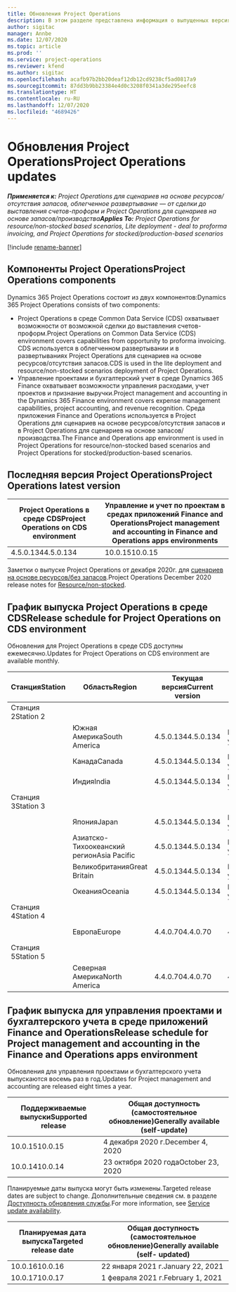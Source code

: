 ```yaml
---
title: Обновления Project Operations
description: В этом разделе представлена информация о выпущенных версиях Dynamics 365 Project Operations.
author: sigitac
manager: Annbe
ms.date: 12/07/2020
ms.topic: article
ms.prod: ''
ms.service: project-operations
ms.reviewer: kfend
ms.author: sigitac
ms.openlocfilehash: acafb97b2bb20deaf12db12cd9238cf5ad0817a9
ms.sourcegitcommit: 87dd3b9bb23384e4d0c3208f0341a3de295eefc8
ms.translationtype: HT
ms.contentlocale: ru-RU
ms.lasthandoff: 12/07/2020
ms.locfileid: "4689426"
---
```

# <a name="project-operations-updates"></a><span data-ttu-id="aa18d-103">Обновления Project Operations</span><span class="sxs-lookup"><span data-stu-id="aa18d-103">Project Operations updates</span></span>

<span data-ttu-id="aa18d-104">_**Применяется к:** Project Operations для сценариев на основе ресурсов/отсутствия запасов, облегченное развертывание — от сделки до выставления счетов-проформ и Project Operations для сценариев на основе запасов/производства_</span><span class="sxs-lookup"><span data-stu-id="aa18d-104">_**Applies To:** Project Operations for resource/non-stocked based scenarios, Lite deployment - deal to proforma invoicing, and Project Operations for stocked/production-based scenarios_</span></span>

[!include [rename-banner](~/includes/cc-data-platform-banner.md)]

## <a name="project-operations-components"></a><span data-ttu-id="aa18d-105">Компоненты Project Operations</span><span class="sxs-lookup"><span data-stu-id="aa18d-105">Project Operations components</span></span>

<span data-ttu-id="aa18d-106">Dynamics 365 Project Operations состоит из двух компонентов:</span><span class="sxs-lookup"><span data-stu-id="aa18d-106">Dynamics 365 Project Operations consists of two components:</span></span>

- <span data-ttu-id="aa18d-107">Project Operations в среде Common Data Service (CDS) охватывает возможности от возможной сделки до выставления счетов-проформ.</span><span class="sxs-lookup"><span data-stu-id="aa18d-107">Project Operations on Common Data Service (CDS) environment covers capabilities from opportunity to proforma invoicing.</span></span> <span data-ttu-id="aa18d-108">CDS используется в облегченном развертывании и в развертываниях Project Operations для сценариев на основе ресурсов/отсутствия запасов.</span><span class="sxs-lookup"><span data-stu-id="aa18d-108">CDS is used in the lite deployment and resource/non-stocked scenarios deployment of Project Operations.</span></span>
- <span data-ttu-id="aa18d-109">Управление проектами и бухгалтерский учет в среде Dynamics 365 Finance охватывает возможности управления расходами, учет проектов и признание выручки.</span><span class="sxs-lookup"><span data-stu-id="aa18d-109">Project management and accounting in the Dynamics 365 Finance environment covers expense management capabilities, project accounting, and revenue recognition.</span></span> <span data-ttu-id="aa18d-110">Среда приложения Finance and Operations используется в Project Operations для сценариев на основе ресурсов/отсутствия запасов и в Project Operations для сценариев на основе запасов/производства.</span><span class="sxs-lookup"><span data-stu-id="aa18d-110">The Finance and Operations app environment is used in Project Operations for resource/non-stocked based scenarios and Project Operations for stocked/production-based scenarios.</span></span>

## <a name="project-operations-latest-version"></a><span data-ttu-id="aa18d-111">Последняя версия Project Operations</span><span class="sxs-lookup"><span data-stu-id="aa18d-111">Project Operations latest version</span></span>

| <span data-ttu-id="aa18d-112">Project Operations в среде CDS</span><span class="sxs-lookup"><span data-stu-id="aa18d-112">Project Operations on CDS environment</span></span> | <span data-ttu-id="aa18d-113">Управление и учет по проектам в средах приложений Finance and Operations</span><span class="sxs-lookup"><span data-stu-id="aa18d-113">Project management and accounting in Finance and Operations apps environments</span></span> |
| --- | --- |
| <span data-ttu-id="aa18d-114">4.5.0.134</span><span class="sxs-lookup"><span data-stu-id="aa18d-114">4.5.0.134</span></span> | <span data-ttu-id="aa18d-115">10.0.15</span><span class="sxs-lookup"><span data-stu-id="aa18d-115">10.0.15</span></span> |

<span data-ttu-id="aa18d-116">Заметки о выпуске Project Operations от декабря 2020г. для [сценариев на основе ресурсов/без запасов](whats-new-dec-2020-resource-based.md).</span><span class="sxs-lookup"><span data-stu-id="aa18d-116">Project Operations December 2020 release notes for [Resource/non-stocked](whats-new-dec-2020-resource-based.md).</span></span>

## <a name="release-schedule-for-project-operations-on-cds-environment"></a><span data-ttu-id="aa18d-117">График выпуска Project Operations в среде CDS</span><span class="sxs-lookup"><span data-stu-id="aa18d-117">Release schedule for Project Operations on CDS environment</span></span>

<span data-ttu-id="aa18d-118">Обновления для Project Operations в среде CDS доступны ежемесячно.</span><span class="sxs-lookup"><span data-stu-id="aa18d-118">Updates for Project Operations on CDS environment are available monthly.</span></span> 

| <span data-ttu-id="aa18d-119">Станция</span><span class="sxs-lookup"><span data-stu-id="aa18d-119">Station</span></span>   | <span data-ttu-id="aa18d-120">Область</span><span class="sxs-lookup"><span data-stu-id="aa18d-120">Region</span></span>        | <span data-ttu-id="aa18d-121">Текущая версия</span><span class="sxs-lookup"><span data-stu-id="aa18d-121">Current version</span></span> | <span data-ttu-id="aa18d-122">Следующая версия</span><span class="sxs-lookup"><span data-stu-id="aa18d-122">Next version</span></span> | <span data-ttu-id="aa18d-123">Общая доступность</span><span class="sxs-lookup"><span data-stu-id="aa18d-123">Generally available</span></span> |
|-----------|---------------|-----------------|--------------|---------------------|
| <span data-ttu-id="aa18d-124">Станция 2</span><span class="sxs-lookup"><span data-stu-id="aa18d-124">Station 2</span></span> |   &nbsp;      |    &nbsp;       | &nbsp;       |      &nbsp;         |
|   &nbsp;  | <span data-ttu-id="aa18d-125">Южная Америка</span><span class="sxs-lookup"><span data-stu-id="aa18d-125">South America</span></span> |  <span data-ttu-id="aa18d-126">4.5.0.134</span><span class="sxs-lookup"><span data-stu-id="aa18d-126">4.5.0.134</span></span>       | <span data-ttu-id="aa18d-127">Подлежит уточнению</span><span class="sxs-lookup"><span data-stu-id="aa18d-127">TBD</span></span>     | <span data-ttu-id="aa18d-128">08-янв-21</span><span class="sxs-lookup"><span data-stu-id="aa18d-128">08-Jan-21</span></span>           |
|    &nbsp; | <span data-ttu-id="aa18d-129">Канада</span><span class="sxs-lookup"><span data-stu-id="aa18d-129">Canada</span></span>        |  <span data-ttu-id="aa18d-130">4.5.0.134</span><span class="sxs-lookup"><span data-stu-id="aa18d-130">4.5.0.134</span></span>       | <span data-ttu-id="aa18d-131">Подлежит уточнению</span><span class="sxs-lookup"><span data-stu-id="aa18d-131">TBD</span></span>     | <span data-ttu-id="aa18d-132">08-янв-21</span><span class="sxs-lookup"><span data-stu-id="aa18d-132">08-Jan-21</span></span>          |
|   &nbsp;  | <span data-ttu-id="aa18d-133">Индия</span><span class="sxs-lookup"><span data-stu-id="aa18d-133">India</span></span>         |  <span data-ttu-id="aa18d-134">4.5.0.134</span><span class="sxs-lookup"><span data-stu-id="aa18d-134">4.5.0.134</span></span>       | <span data-ttu-id="aa18d-135">Подлежит уточнению</span><span class="sxs-lookup"><span data-stu-id="aa18d-135">TBD</span></span>     | <span data-ttu-id="aa18d-136">08-янв-21</span><span class="sxs-lookup"><span data-stu-id="aa18d-136">08-Jan-21</span></span>           |
| <span data-ttu-id="aa18d-137">Станция 3</span><span class="sxs-lookup"><span data-stu-id="aa18d-137">Station 3</span></span>  |      &nbsp;   |     &nbsp;      |     &nbsp;   |      &nbsp;         |
|   &nbsp;  | <span data-ttu-id="aa18d-138">Япония</span><span class="sxs-lookup"><span data-stu-id="aa18d-138">Japan</span></span>         |  <span data-ttu-id="aa18d-139">4.5.0.134</span><span class="sxs-lookup"><span data-stu-id="aa18d-139">4.5.0.134</span></span>       | <span data-ttu-id="aa18d-140">Подлежит уточнению</span><span class="sxs-lookup"><span data-stu-id="aa18d-140">TBD</span></span>     | <span data-ttu-id="aa18d-141">15-янв-21</span><span class="sxs-lookup"><span data-stu-id="aa18d-141">15-Jan-21</span></span>           |
|   &nbsp;  | <span data-ttu-id="aa18d-142">Азиатско-Тихоокеанский регион</span><span class="sxs-lookup"><span data-stu-id="aa18d-142">Asia Pacific</span></span>  |  <span data-ttu-id="aa18d-143">4.5.0.134</span><span class="sxs-lookup"><span data-stu-id="aa18d-143">4.5.0.134</span></span>       | <span data-ttu-id="aa18d-144">Подлежит уточнению</span><span class="sxs-lookup"><span data-stu-id="aa18d-144">TBD</span></span>     | <span data-ttu-id="aa18d-145">15-янв-21</span><span class="sxs-lookup"><span data-stu-id="aa18d-145">15-Jan-21</span></span>           |
|   &nbsp;  | <span data-ttu-id="aa18d-146">Великобритания</span><span class="sxs-lookup"><span data-stu-id="aa18d-146">Great Britain</span></span> |  <span data-ttu-id="aa18d-147">4.5.0.134</span><span class="sxs-lookup"><span data-stu-id="aa18d-147">4.5.0.134</span></span>       | <span data-ttu-id="aa18d-148">Подлежит уточнению</span><span class="sxs-lookup"><span data-stu-id="aa18d-148">TBD</span></span>     | <span data-ttu-id="aa18d-149">15-янв-21</span><span class="sxs-lookup"><span data-stu-id="aa18d-149">15-Jan-21</span></span>           |
|   &nbsp;  | <span data-ttu-id="aa18d-150">Океания</span><span class="sxs-lookup"><span data-stu-id="aa18d-150">Oceania</span></span>       |  <span data-ttu-id="aa18d-151">4.5.0.134</span><span class="sxs-lookup"><span data-stu-id="aa18d-151">4.5.0.134</span></span>       | <span data-ttu-id="aa18d-152">Подлежит уточнению</span><span class="sxs-lookup"><span data-stu-id="aa18d-152">TBD</span></span>     | <span data-ttu-id="aa18d-153">15-янв-21</span><span class="sxs-lookup"><span data-stu-id="aa18d-153">15-Jan-21</span></span>           |
| <span data-ttu-id="aa18d-154">Станция 4</span><span class="sxs-lookup"><span data-stu-id="aa18d-154">Station 4</span></span> |     &nbsp;    |     &nbsp;      |     &nbsp;   |      &nbsp;         |
|   &nbsp;  | <span data-ttu-id="aa18d-155">Европа</span><span class="sxs-lookup"><span data-stu-id="aa18d-155">Europe</span></span>        |  <span data-ttu-id="aa18d-156">4.4.0.70</span><span class="sxs-lookup"><span data-stu-id="aa18d-156">4.4.0.70</span></span>       | <span data-ttu-id="aa18d-157">4.5.0.134</span><span class="sxs-lookup"><span data-stu-id="aa18d-157">4.5.0.134</span></span>     | <span data-ttu-id="aa18d-158">11 декабря 2020 года</span><span class="sxs-lookup"><span data-stu-id="aa18d-158">11-Dec-20</span></span>           |
| <span data-ttu-id="aa18d-159">Станция 5</span><span class="sxs-lookup"><span data-stu-id="aa18d-159">Station 5</span></span> |     &nbsp;    |     &nbsp;      |     &nbsp;   |      &nbsp;         |
|   &nbsp;  | <span data-ttu-id="aa18d-160">Северная Америка</span><span class="sxs-lookup"><span data-stu-id="aa18d-160">North America</span></span> |  <span data-ttu-id="aa18d-161">4.4.0.70</span><span class="sxs-lookup"><span data-stu-id="aa18d-161">4.4.0.70</span></span>       | <span data-ttu-id="aa18d-162">4.5.0.134</span><span class="sxs-lookup"><span data-stu-id="aa18d-162">4.5.0.134</span></span>     | <span data-ttu-id="aa18d-163">18 декабря 2020 года</span><span class="sxs-lookup"><span data-stu-id="aa18d-163">18-Dec-20</span></span>           |

## <a name="release-schedule-for-project-management-and-accounting-in-the-finance-and-operations-apps-environment"></a><span data-ttu-id="aa18d-164">График выпуска для управления проектами и бухгалтерского учета в среде приложений Finance and Operations</span><span class="sxs-lookup"><span data-stu-id="aa18d-164">Release schedule for Project management and accounting in the Finance and Operations apps environment</span></span>

<span data-ttu-id="aa18d-165">Обновления для управления проектами и бухгалтерского учета выпускаются восемь раз в год.</span><span class="sxs-lookup"><span data-stu-id="aa18d-165">Updates for Project management and accounting are released eight times a year.</span></span>

| <span data-ttu-id="aa18d-166">Поддерживаемые выпуски</span><span class="sxs-lookup"><span data-stu-id="aa18d-166">Supported release</span></span> | <span data-ttu-id="aa18d-167">Общая доступность (самостоятельное обновление)</span><span class="sxs-lookup"><span data-stu-id="aa18d-167">Generally available (self-update)</span></span> |
| --- | --- |
| <span data-ttu-id="aa18d-168">10.0.15</span><span class="sxs-lookup"><span data-stu-id="aa18d-168">10.0.15</span></span> | <span data-ttu-id="aa18d-169">4 декабря 2020 г.</span><span class="sxs-lookup"><span data-stu-id="aa18d-169">December 4, 2020</span></span> |
| <span data-ttu-id="aa18d-170">10.0.14</span><span class="sxs-lookup"><span data-stu-id="aa18d-170">10.0.14</span></span> | <span data-ttu-id="aa18d-171">23 октября 2020 года</span><span class="sxs-lookup"><span data-stu-id="aa18d-171">October 23, 2020</span></span> |

<span data-ttu-id="aa18d-172">Планируемые даты выпуска могут быть изменены.</span><span class="sxs-lookup"><span data-stu-id="aa18d-172">Targeted release dates are subject to change.</span></span> <span data-ttu-id="aa18d-173">Дополнительные сведения см. в разделе [Доступность обновления службы](https://docs.microsoft.com/dynamics365/fin-ops-core/fin-ops/get-started/public-preview-releases?toc=/dynamics365/finance/toc.json).</span><span class="sxs-lookup"><span data-stu-id="aa18d-173">For more information, see [Service update availability](https://docs.microsoft.com/dynamics365/fin-ops-core/fin-ops/get-started/public-preview-releases?toc=/dynamics365/finance/toc.json).</span></span>

| <span data-ttu-id="aa18d-174">Планируемая дата выпуска</span><span class="sxs-lookup"><span data-stu-id="aa18d-174">Targeted release date</span></span> | <span data-ttu-id="aa18d-175">Общая доступность (самостоятельное обновление)</span><span class="sxs-lookup"><span data-stu-id="aa18d-175">Generally available (self- updated)</span></span> |
| --- | --- |
| <span data-ttu-id="aa18d-176">10.0.16</span><span class="sxs-lookup"><span data-stu-id="aa18d-176">10.0.16</span></span> | <span data-ttu-id="aa18d-177">22 января 2021 г.</span><span class="sxs-lookup"><span data-stu-id="aa18d-177">January 22, 2021</span></span> |
| <span data-ttu-id="aa18d-178">10.0.17</span><span class="sxs-lookup"><span data-stu-id="aa18d-178">10.0.17</span></span> | <span data-ttu-id="aa18d-179">1 февраля 2021 г.</span><span class="sxs-lookup"><span data-stu-id="aa18d-179">February 1, 2021</span></span> |

